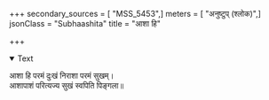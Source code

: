+++
secondary_sources = [ "MSS_5453",]
meters = [ "अनुष्टुप् (श्लोक)",]
jsonClass = "Subhaashita"
title = "आशा हि"

+++

<details open><summary>Text</summary>

आशा हि परमं दुःखं निराशा परमं सुखम्।  
आशापाशं परित्यज्य सुखं स्वपिति पिङ्गला॥
</details>
